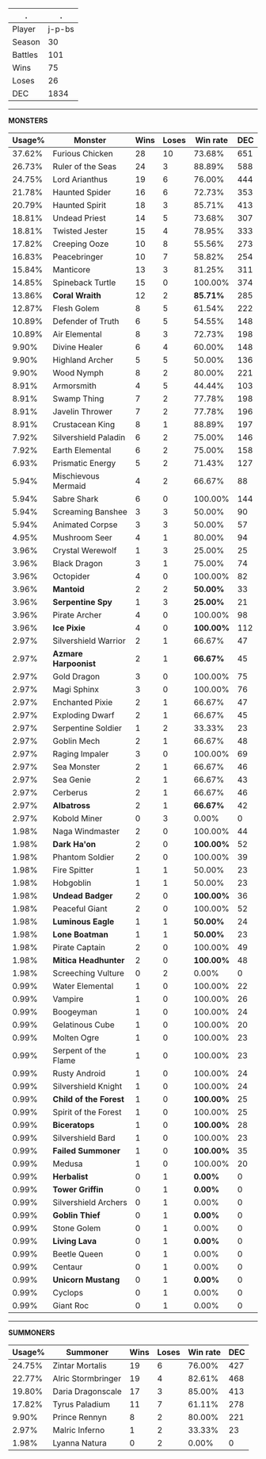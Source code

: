 .|.
|-|-
Player|j-p-bs
Season|30
Battles|101
Wins|75
Loses|26
DEC|1834

---
**MONSTERS**

Usage%|Monster|Wins|Loses|Win rate|DEC|
-|-|-|-|-|-|
37.62%|Furious Chicken|28|10|73.68%|651|
26.73%|Ruler of the Seas|24|3|88.89%|588|
24.75%|Lord Arianthus|19|6|76.00%|444|
21.78%|Haunted Spider|16|6|72.73%|353|
20.79%|Haunted Spirit|18|3|85.71%|413|
18.81%|Undead Priest|14|5|73.68%|307|
18.81%|Twisted Jester|15|4|78.95%|333|
17.82%|Creeping Ooze|10|8|55.56%|273|
16.83%|Peacebringer|10|7|58.82%|254|
15.84%|Manticore|13|3|81.25%|311|
14.85%|Spineback Turtle|15|0|100.00%|374|
13.86%|**Coral Wraith**|12|2|**85.71%**|285|
12.87%|Flesh Golem|8|5|61.54%|222|
10.89%|Defender of Truth|6|5|54.55%|148|
10.89%|Air Elemental|8|3|72.73%|198|
9.90%|Divine Healer|6|4|60.00%|148|
9.90%|Highland Archer|5|5|50.00%|136|
9.90%|Wood Nymph|8|2|80.00%|221|
8.91%|Armorsmith|4|5|44.44%|103|
8.91%|Swamp Thing|7|2|77.78%|198|
8.91%|Javelin Thrower|7|2|77.78%|196|
8.91%|Crustacean King|8|1|88.89%|197|
7.92%|Silvershield Paladin|6|2|75.00%|146|
7.92%|Earth Elemental|6|2|75.00%|158|
6.93%|Prismatic Energy|5|2|71.43%|127|
5.94%|Mischievous Mermaid|4|2|66.67%|88|
5.94%|Sabre Shark|6|0|100.00%|144|
5.94%|Screaming Banshee|3|3|50.00%|90|
5.94%|Animated Corpse|3|3|50.00%|57|
4.95%|Mushroom Seer|4|1|80.00%|94|
3.96%|Crystal Werewolf|1|3|25.00%|25|
3.96%|Black Dragon|3|1|75.00%|74|
3.96%|Octopider|4|0|100.00%|82|
3.96%|**Mantoid**|2|2|**50.00%**|33|
3.96%|**Serpentine Spy**|1|3|**25.00%**|21|
3.96%|Pirate Archer|4|0|100.00%|98|
3.96%|**Ice Pixie**|4|0|**100.00%**|112|
2.97%|Silvershield Warrior|2|1|66.67%|47|
2.97%|**Azmare Harpoonist**|2|1|**66.67%**|45|
2.97%|Gold Dragon|3|0|100.00%|75|
2.97%|Magi Sphinx|3|0|100.00%|76|
2.97%|Enchanted Pixie|2|1|66.67%|47|
2.97%|Exploding Dwarf|2|1|66.67%|45|
2.97%|Serpentine Soldier|1|2|33.33%|23|
2.97%|Goblin Mech|2|1|66.67%|48|
2.97%|Raging Impaler|3|0|100.00%|69|
2.97%|Sea Monster|2|1|66.67%|46|
2.97%|Sea Genie|2|1|66.67%|43|
2.97%|Cerberus|2|1|66.67%|46|
2.97%|**Albatross**|2|1|**66.67%**|42|
2.97%|Kobold Miner|0|3|0.00%|0|
1.98%|Naga Windmaster|2|0|100.00%|44|
1.98%|**Dark Ha'on**|2|0|**100.00%**|52|
1.98%|Phantom Soldier|2|0|100.00%|39|
1.98%|Fire Spitter|1|1|50.00%|23|
1.98%|Hobgoblin|1|1|50.00%|23|
1.98%|**Undead Badger**|2|0|**100.00%**|36|
1.98%|Peaceful Giant|2|0|100.00%|52|
1.98%|**Luminous Eagle**|1|1|**50.00%**|24|
1.98%|**Lone Boatman**|1|1|**50.00%**|23|
1.98%|Pirate Captain|2|0|100.00%|49|
1.98%|**Mitica Headhunter**|2|0|**100.00%**|48|
1.98%|Screeching Vulture|0|2|0.00%|0|
0.99%|Water Elemental|1|0|100.00%|22|
0.99%|Vampire|1|0|100.00%|26|
0.99%|Boogeyman|1|0|100.00%|24|
0.99%|Gelatinous Cube|1|0|100.00%|20|
0.99%|Molten Ogre|1|0|100.00%|23|
0.99%|Serpent of the Flame|1|0|100.00%|23|
0.99%|Rusty Android|1|0|100.00%|24|
0.99%|Silvershield Knight|1|0|100.00%|24|
0.99%|**Child of the Forest**|1|0|**100.00%**|25|
0.99%|Spirit of the Forest|1|0|100.00%|25|
0.99%|**Biceratops**|1|0|**100.00%**|28|
0.99%|Silvershield Bard|1|0|100.00%|23|
0.99%|**Failed Summoner**|1|0|**100.00%**|35|
0.99%|Medusa|1|0|100.00%|20|
0.99%|**Herbalist**|0|1|**0.00%**|0|
0.99%|**Tower Griffin**|0|1|**0.00%**|0|
0.99%|Silvershield Archers|0|1|0.00%|0|
0.99%|**Goblin Thief**|0|1|**0.00%**|0|
0.99%|Stone Golem|0|1|0.00%|0|
0.99%|**Living Lava**|0|1|**0.00%**|0|
0.99%|Beetle Queen|0|1|0.00%|0|
0.99%|Centaur|0|1|0.00%|0|
0.99%|**Unicorn Mustang**|0|1|**0.00%**|0|
0.99%|Cyclops|0|1|0.00%|0|
0.99%|Giant Roc|0|1|0.00%|0|

---
**SUMMONERS**

Usage%|Summoner|Wins|Loses|Win rate|DEC|
-|-|-|-|-|-|
24.75%|Zintar Mortalis|19|6|76.00%|427|
22.77%|Alric Stormbringer|19|4|82.61%|468|
19.80%|Daria Dragonscale|17|3|85.00%|413|
17.82%|Tyrus Paladium|11|7|61.11%|278|
9.90%|Prince Rennyn|8|2|80.00%|221|
2.97%|Malric Inferno|1|2|33.33%|23|
1.98%|Lyanna Natura|0|2|0.00%|0|

